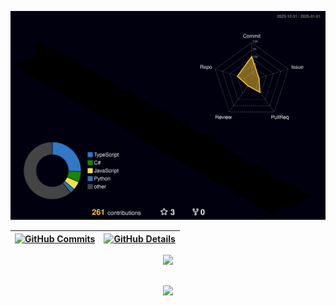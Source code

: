 ![Status](./profile-3d-contrib/profile-night-rainbow.svg)

 | [![GitHub Commits](http://github-profile-summary-cards.vercel.app/api/cards/productive-time?username=Kauan-Leite&theme=2077&utcOffset=-3)](https://github.com/vn7n24fzkq/github-profile-summary-cards) | [![GitHub Details](http://github-profile-summary-cards.vercel.app/api/cards/profile-details?username=Kauan-Leite&theme=2077)](https://github.com/vn7n24fzkq/github-profile-summary-cards) |  
 | ----------- | ----------- |


 <div align="center" >
<a href="https://skillicons.dev"   >
  <img src="https://skillicons.dev/icons?i=git,vscode,javascript,typescript,css,html,react,next,tailwind,sass,nodejs,express,nest,vue,docker,figma,github,jest,materialui,linux,postman,styledcomponents,vercel,vite,mongodb,mysql,postgres,kubernetes,py,aws" />
</a>
  <br />

  </div>

  ##
   <div align="center" >
     <img src="https://github-profile-trophy.vercel.app/?username=Kauan-Leite&row=1&column=6&theme=dracula&margin-w=15&margin-h=15"/>
  </div>

<!-- 6 -->

